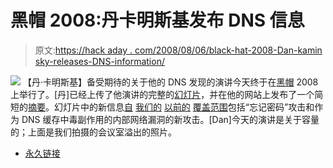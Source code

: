 # 黑帽 2008:丹卡明斯基发布 DNS 信息

> 原文:[https://hack aday . com/2008/08/06/black-hat-2008-Dan-kamin sky-releases-DNS-information/](https://hackaday.com/2008/08/06/black-hat-2008-dan-kaminsky-releases-dns-information/)

![](../Images/3bc6a081670b18952f43aacec1f932cf.png)
【丹·卡明斯基】备受期待的关于他的 DNS 发现的演讲今天终于在[黑帽](http://mahalo.com/Black_Hat) 2008 上举行了。[丹]已经上传了他演讲的完整的[幻灯片](http://www.doxpara.com/DMK_BO2K8.ppt)，并在他的网站上发布了一个简短的[摘要](http://www.doxpara.com/?p=1204)。幻灯片中的新信息[自](http://www.hackaday.com/2008/07/31/securing-dns-on-osx/) [我们的](http://www.hackaday.com/2008/07/24/dns-cache-poisoning-webcast/) [以前的](http://www.hackaday.com/2008/07/23/dns-exploit-in-the-wild/) [覆盖范围](http://www.hackaday.com/2008/07/08/major-dns-issue-causes-multivendor-patch-day/)包括“忘记密码”攻击和作为 DNS 缓存中毒副作用的内部网络漏洞的新攻击。[Dan]今天的演讲是关于容量的；上面是我们拍摄的会议室溢出的照片。

*   [永久链接](http://www.doxpara.com/?p=1204)